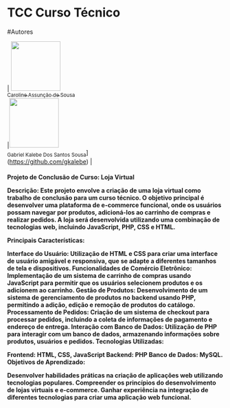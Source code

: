 # TCC Curso Técnico


#Autores

| [<img src="https://avatars.githubusercontent.com/u/129552845?v=4" width=115><br><sub>Caroline Assunção de Sousa</sub>](https://github.com/eucarolinesousa) <br>|<img src="https://avatars.githubusercontent.com/u/111618683?v=4" width=115><br><sub>Gabriel Kalebe Dos Santos Sousa</sub>]<br>(https://github.com/gkalebe) |  

<h4>

Projeto de Conclusão de Curso: Loja Virtual

Descrição:
Este projeto envolve a criação de uma loja virtual como trabalho de conclusão para um curso técnico. O objetivo principal é desenvolver uma plataforma de e-commerce funcional, onde os usuários possam navegar por produtos, adicioná-los ao carrinho de compras e realizar pedidos. A loja será desenvolvida utilizando uma combinação de tecnologias web, incluindo JavaScript, PHP, CSS e HTML.

Principais Características:

Interface do Usuário: Utilização de HTML e CSS para criar uma interface de usuário amigável e responsiva, que se adapte a diferentes tamanhos de tela e dispositivos.
Funcionalidades de Comércio Eletrônico: Implementação de um sistema de carrinho de compras usando JavaScript para permitir que os usuários selecionem produtos e os adicionem ao carrinho.
Gestão de Produtos: Desenvolvimento de um sistema de gerenciamento de produtos no backend usando PHP, permitindo a adição, edição e remoção de produtos do catálogo.
Processamento de Pedidos: Criação de um sistema de checkout para processar pedidos, incluindo a coleta de informações de pagamento e endereço de entrega.
Interação com Banco de Dados: Utilização de PHP para interagir com um banco de dados, armazenando informações sobre produtos, usuários e pedidos.
Tecnologias Utilizadas:

Frontend: HTML, CSS, JavaScript
Backend: PHP
Banco de Dados: MySQL.
Objetivos de Aprendizado:

Desenvolver habilidades práticas na criação de aplicações web utilizando tecnologias populares.
Compreender os princípios do desenvolvimento de lojas virtuais e e-commerce.
Ganhar experiência na integração de diferentes tecnologias para criar uma aplicação web funcional.
  
</h4>
